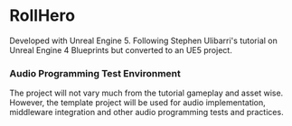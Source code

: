 # RollHero

Developed with Unreal Engine 5. Following Stephen Ulibarri's tutorial on Unreal Engine 4 Blueprints but converted to an UE5 project.

### Audio Programming Test Environment
The project will not vary much from the tutorial gameplay and asset wise. However, the template project will be used for audio implementation, middleware integration and other audio programming tests and practices.
